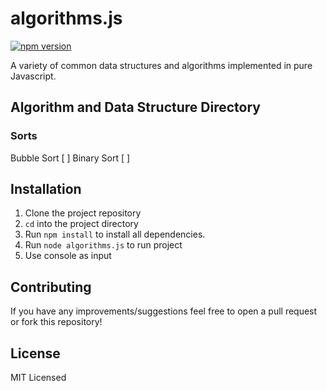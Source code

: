 # algorithms.js

[![npm version](https://badge.fury.io/js/algorithms.js.svg)](https://badge.fury.io/js/algorithms.js)

A variety of common data structures and algorithms implemented in pure Javascript.

## Algorithm and Data Structure Directory

### Sorts

Bubble Sort [ ]
Binary Sort [ ] 

## Installation

1. Clone the project repository
2. `cd` into the project directory
3. Run `npm install` to install all dependencies.
4. Run `node algorithms.js` to run project
5. Use console as input

## Contributing

If you have any improvements/suggestions feel free to open a pull request or fork this repository!

## License

MIT Licensed
